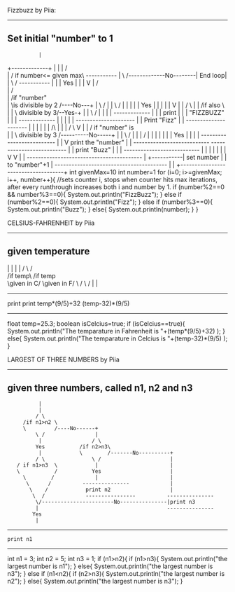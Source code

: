 Fizzbuzz by Piia:

----------------------------
Set initial "number" to 1
----------------------------
              |
+-------------+
|             |
|            / \
|       / if number<= given max\                       -----------
|       \                      /-------------No--------| End loop|
|            \ /                                       -----------
|             |
|           Yes
|             |
|             V
|            / \
|           /   \
|   /if "number"       \
|   \is divisible by 2 /----No---+
|          \    /                |
|            \ /                 |
|             |                  |
|             Yes                |
|             |                  |
|             V                  |
|            / \                 |
|      /if also        \         |
|      \ divisible by 3/--Yes-+  |
|            \ /              |  |
|             |    ------------- |
|             |        print     |
|             |     "FIZZBUZZ"   |
|             |    ------------- |
|             |                  |
|   ---------------------        |
|     Print "Fizz"               |
|   ---------------------        |
|    |                           |
|    |                  /\       |
|    |                 /  \      V
|    |      /   if "number" is       \
|    |      \   divisible by 3       /----------No-----+
|    |                \   /                            | 
|    |                 \/                              |
|    |                   |                             |
|    |                   Yes                           |
|    |                   |                    --------------------------
|    |                   V                      print the "number"
|    |  ---------------------------             --------------------------
|    |    print "Buzz"                                 |
|    |  ---------------------------                    |
|    |              |                                  |
|    |              V                                  V
|    |           -----------------------------------------
|    +-----------|      set number 
|                |   to "number"+1
|                ----------------------------------------
|                                    |
+------------------------------------+
int givenMax=10
int number=1
for (i=0; i>=givenMax; i++, number++){ //sets counter i, stops when counter hits max iterations, after every runthrough increases both i and number by 1.
  if (number%2==0 && number%3==0){
    System.out.println("FizzBuzz");
  }
  else if (number%2==0){
    System.out.println("Fizz");
  }
  else if (number%3==0){
    System.out.println("Buzz");
  }
  else{
    System.out.println(number);
  }
}




CELSIUS-FAHRENHEIT by Piia

--------------------------
  given temperature
--------------------------
  |                     |
  |                     |
 / \                   / \
/if temp\            /if temp\
\given in C/         \given in F/
  \ /                  \ /
   |                    |
----------------    ----------------------
print                 print
temp*(9/5)+32         (temp-32)*(9/5)
----------------    ----------------------  
float temp=25.3;
boolean isCelcius=true;
if (isCelcius==true){
  System.out.println("The temparature in Fahrenheit is "+(temp*(9/5)+32) );
}
else{
  System.out.println("The temparature in Celcius is "+(temp-32)*(9/5) );
}



LARGEST OF THREE NUMBERS by Piia

-------------------------------
  given three numbers, called
  n1, n2 and n3
-------------------------------
              |
              |
             / \
         /if n1>n2 \
         \         /----No------+
             \ /                |                       
              |                / \                     
             Yes           /if n2>n3\              
              |            \        /-------No----------+
             / \               \ /                      |
       / if n1>n3  \            |                       |    
       \           /           Yes                      |
         \        /             |                       |
          \      /          ---------------             | 
           \    /            print n2                   |
            \  /             ----------------          ---------------
             \/-----------------------No---------------|print n3
             |                                         ---------------
            Yes
             |
  -----------------
    print n1
  -----------------
int n1 = 3;
int n2 = 5;
int n3 = 1;
if (n1>n2){
  if (n1>n3){
    System.out.println("the largest number is n1");
  }
  else{
    System.out.println("the largest number is n3");
  }
else if (n1<n2){
  if (n2>n3){
    System.out.println("the largest number is n2");
  }
  else{
    System.out.println("the largest number is n3");
  }
  
